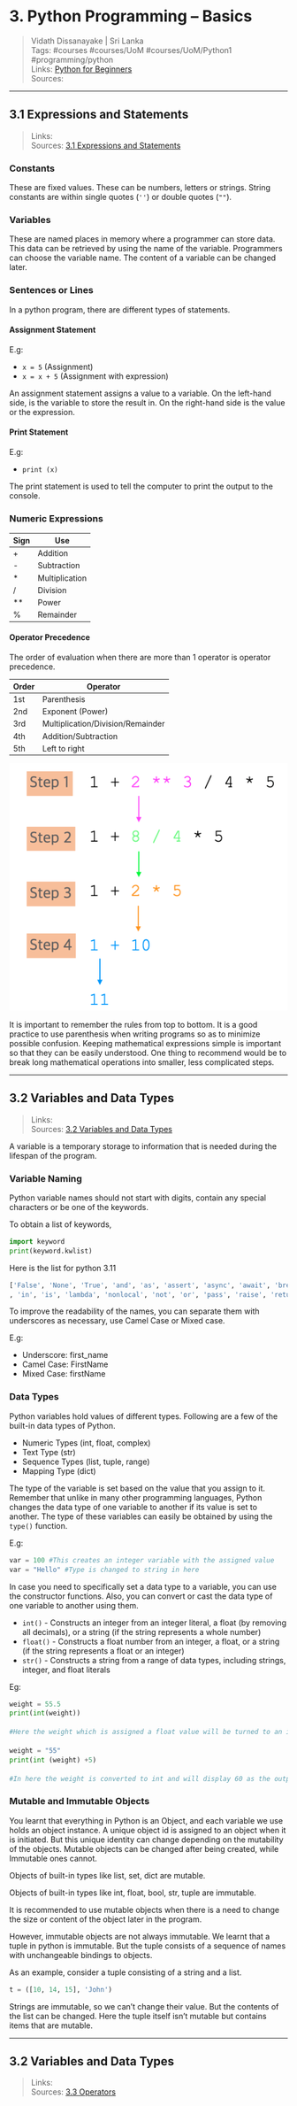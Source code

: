 # 3. Python Programming – Basics

> Vidath Dissanayake | Sri Lanka  
> Tags: #courses #courses/UoM #courses/UoM/Python1 #programming/python  
> Links: [Python for Beginners](Python%20for%20Beginners.md)  
> Sources:  

---

## 3.1 Expressions and Statements

> Links:  
> Sources: [3.1 Expressions and Statements](https://open.uom.lk/pluginfile.php/4572/mod_hvp/content/10/videos/sources-620a05ec91f66.mp4)  

### Constants

These are fixed values. These can be numbers, letters or strings. String constants are within single quotes (`''`) or double quotes (`""`).

### Variables

These are named places in memory where a programmer can store data. This data can be retrieved by using the name of the variable. Programmers can choose the variable name. The content of a variable can be changed later. 

### Sentences or Lines

In a python program, there are different types of statements.

#### Assignment Statement

 E.g:
  - `x = 5` (Assignment)
  - `x = x + 5` (Assignment with expression)

An assignment statement assigns a value to a variable. On the left-hand side, is the variable to store the result in. On the right-hand side is the value or the expression.

#### Print Statement

E.g:
- `print (x)`

The print statement is used to tell the computer to print the output to the console.

### Numeric Expressions

| Sign | Use            |
| ---- | -------------- |
| +    | Addition       |
| -    | Subtraction    |
| *    | Multiplication |
| /    | Division       |
| **   | Power          |
| %    | Remainder      |

#### Operator Precedence

The order of evaluation when there are more than 1 operator is operator precedence.

| Order | Operator                          |
| ----- | --------------------------------- |
| 1st   | Parenthesis                       |
| 2nd   | Exponent (Power)                  |
| 3rd   | Multiplication/Division/Remainder |
| 4th   | Addition/Subtraction              |
| 5th   | Left to right                     |

![order of precedence](assets/images/order%20of%20precedence.png)

It is important to remember the rules from top to bottom. It is a good practice to use parenthesis when writing programs so as to minimize possible confusion. Keeping mathematical expressions simple is important so that they can be easily understood. One thing to recommend would be to break long mathematical operations into smaller, less complicated steps.

---

## 3.2 Variables and Data Types

> Links:  
> Sources: [3.2 Variables and Data Types](https://open.uom.lk/pluginfile.php/4573/mod_hvp/content/11/videos/sources-620a08953b101.mp4)  

A variable is a temporary storage to information that is needed during the lifespan of the program.

### Variable Naming

Python variable names should not start with digits, contain any special characters or be one of the keywords.

To obtain a list of keywords,
```python
import keyword
print(keyword.kwlist)
```

Here is the list for python 3.11
```python
['False', 'None', 'True', 'and', 'as', 'assert', 'async', 'await', 'break', 'class', 'continue', 'def', 'del', 'elif', 'else', 'except', 'finally', 'for', 'from', 'global', 'if', 'import'  
, 'in', 'is', 'lambda', 'nonlocal', 'not', 'or', 'pass', 'raise', 'return', 'try', 'while', 'with', 'yield']
```
To improve the readability of the names, you can separate them with underscores as necessary, use Camel Case or Mixed case.

E.g:
- Underscore: first_name
- Camel Case: FirstName
- Mixed Case: firstName

### Data Types

Python variables hold values of different types. Following are a few of the built-in data types of Python.

- Numeric Types (int, float, complex)
- Text Type (str)
- Sequence Types (list, tuple, range)
- Mapping Type (dict)

The type of the variable is set based on the value that you assign to it. Remember that unlike in many other programming languages, Python changes the data type of one variable to another if its value is set to another. The type of these variables can easily be obtained by using the `type()` function.

E.g:
```python
var = 100 #This creates an integer variable with the assigned value
var = "Hello" #Type is changed to string in here
```

In case you need to specifically set a data type to a variable, you can use the constructor functions. Also, you can convert or cast the data type of one variable to another using them.

- `int()` - Constructs an integer from an integer literal, a float (by removing all decimals), or a string (if the string represents a whole number)
- `float()` - Constructs a float number from an integer, a float, or a string (if the string represents a float or an integer)
- `str()` - Constructs a string from a range of data types, including strings, integer, and float literals

Eg:

```python
weight = 55.5 
print(int(weight)) 

#Here the weight which is assigned a float value will be turned to an integer. The output will be just 55.

weight = "55"
print(int (weight) +5)

#In here the weight is converted to int and will display 60 as the output.
```

### Mutable and Immutable Objects

You learnt that everything in Python is an Object, and each variable we use holds an object instance. A unique object id is assigned to an object when it is initiated. But this unique identity can change depending on the mutability of the objects. Mutable objects can be changed after being created, while Immutable ones cannot.

Objects of built-in types like list, set, dict are mutable.

Objects of built-in types like int, float, bool, str, tuple are immutable.

It is recommended to use mutable objects when there is a need to change the size or content of the object later in the program.

However, immutable objects are not always immutable. We learnt that a tuple in python is immutable. But the tuple consists of a sequence of names with unchangeable bindings to objects.

As an example, consider a tuple consisting of a string and a list.

```python
t = ([10, 14, 15], 'John')
```

Strings are immutable, so we can’t change their value. But the contents of the list can be changed. Here the tuple itself isn’t mutable but contains items that are mutable.

---

## 3.2 Variables and Data Types

> Links:  
> Sources: [3.3 Operators](https://open.uom.lk/lms/pluginfile.php/4574/mod_hvp/content/12/videos/sources-620a0ae3429d0.mp4)

